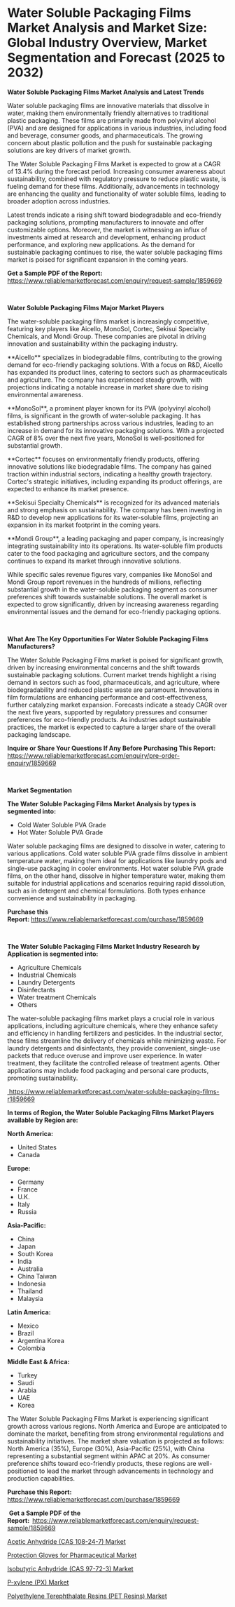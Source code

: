 <p><h1>Water Soluble Packaging Films Market Analysis and Market Size: Global Industry Overview, Market Segmentation and Forecast (2025 to 2032)</h1></p><p><strong>Water Soluble Packaging Films Market Analysis and Latest Trends</strong></p>
<p><p>Water soluble packaging films are innovative materials that dissolve in water, making them environmentally friendly alternatives to traditional plastic packaging. These films are primarily made from polyvinyl alcohol (PVA) and are designed for applications in various industries, including food and beverage, consumer goods, and pharmaceuticals. The growing concern about plastic pollution and the push for sustainable packaging solutions are key drivers of market growth.</p><p>The Water Soluble Packaging Films Market is expected to grow at a CAGR of 13.4% during the forecast period. Increasing consumer awareness about sustainability, combined with regulatory pressure to reduce plastic waste, is fueling demand for these films. Additionally, advancements in technology are enhancing the quality and functionality of water soluble films, leading to broader adoption across industries.</p><p>Latest trends indicate a rising shift toward biodegradable and eco-friendly packaging solutions, prompting manufacturers to innovate and offer customizable options. Moreover, the market is witnessing an influx of investments aimed at research and development, enhancing product performance, and exploring new applications. As the demand for sustainable packaging continues to rise, the water soluble packaging films market is poised for significant expansion in the coming years.</p></p>
<p><strong>Get a Sample PDF of the Report:&nbsp;</strong> <a href="https://www.reliablemarketforecast.com/enquiry/request-sample/1859669?utm_campaign=1899&utm_medium=2&utm_source=Github&utm_content=ia&utm_term=03042025&utm_id=water-soluble-packaging-films">https://www.reliablemarketforecast.com/enquiry/request-sample/1859669</a></p>
<p>&nbsp;</p>
<p><strong>Water Soluble Packaging Films Major Market Players</strong></p>
<p><p>The water-soluble packaging films market is increasingly competitive, featuring key players like Aicello, MonoSol, Cortec, Sekisui Specialty Chemicals, and Mondi Group. These companies are pivotal in driving innovation and sustainability within the packaging industry.</p><p>**Aicello** specializes in biodegradable films, contributing to the growing demand for eco-friendly packaging solutions. With a focus on R&D, Aicello has expanded its product lines, catering to sectors such as pharmaceuticals and agriculture. The company has experienced steady growth, with projections indicating a notable increase in market share due to rising environmental awareness.</p><p>**MonoSol**, a prominent player known for its PVA (polyvinyl alcohol) films, is significant in the growth of water-soluble packaging. It has established strong partnerships across various industries, leading to an increase in demand for its innovative packaging solutions. With a projected CAGR of 8% over the next five years, MonoSol is well-positioned for substantial growth.</p><p>**Cortec** focuses on environmentally friendly products, offering innovative solutions like biodegradable films. The company has gained traction within industrial sectors, indicating a healthy growth trajectory. Cortec's strategic initiatives, including expanding its product offerings, are expected to enhance its market presence.</p><p>**Sekisui Specialty Chemicals** is recognized for its advanced materials and strong emphasis on sustainability. The company has been investing in R&D to develop new applications for its water-soluble films, projecting an expansion in its market footprint in the coming years.</p><p>**Mondi Group**, a leading packaging and paper company, is increasingly integrating sustainability into its operations. Its water-soluble film products cater to the food packaging and agriculture sectors, and the company continues to expand its market through innovative solutions.</p><p>While specific sales revenue figures vary, companies like MonoSol and Mondi Group report revenues in the hundreds of millions, reflecting substantial growth in the water-soluble packaging segment as consumer preferences shift towards sustainable solutions. The overall market is expected to grow significantly, driven by increasing awareness regarding environmental issues and the demand for eco-friendly packaging options.</p></p>
<p>&nbsp;</p>
<p><strong>What Are The Key Opportunities For Water Soluble Packaging Films Manufacturers?</strong></p>
<p><p>The Water Soluble Packaging Films market is poised for significant growth, driven by increasing environmental concerns and the shift towards sustainable packaging solutions. Current market trends highlight a rising demand in sectors such as food, pharmaceuticals, and agriculture, where biodegradability and reduced plastic waste are paramount. Innovations in film formulations are enhancing performance and cost-effectiveness, further catalyzing market expansion. Forecasts indicate a steady CAGR over the next five years, supported by regulatory pressures and consumer preferences for eco-friendly products. As industries adopt sustainable practices, the market is expected to capture a larger share of the overall packaging landscape.</p></p>
<p><strong>Inquire or Share Your Questions If Any Before Purchasing This Report:</strong> <a href="https://www.reliablemarketforecast.com/enquiry/pre-order-enquiry/1859669?utm_campaign=1899&utm_medium=2&utm_source=Github&utm_content=ia&utm_term=03042025&utm_id=water-soluble-packaging-films">https://www.reliablemarketforecast.com/enquiry/pre-order-enquiry/1859669</a></p>
<p>&nbsp;</p>
<p><strong>Market Segmentation</strong></p>
<p><strong>The Water Soluble Packaging Films Market Analysis by types is segmented into:</strong></p>
<p><ul><li>Cold Water Soluble PVA Grade</li><li>Hot Water Soluble PVA Grade</li></ul></p>
<p><p>Water soluble packaging films are designed to dissolve in water, catering to various applications. Cold water soluble PVA grade films dissolve in ambient temperature water, making them ideal for applications like laundry pods and single-use packaging in cooler environments. Hot water soluble PVA grade films, on the other hand, dissolve in higher temperature water, making them suitable for industrial applications and scenarios requiring rapid dissolution, such as in detergent and chemical formulations. Both types enhance convenience and sustainability in packaging.</p></p>
<p><strong>Purchase this Report:&nbsp;</strong><a href="https://www.reliablemarketforecast.com/purchase/1859669?utm_campaign=1899&utm_medium=2&utm_source=Github&utm_content=ia&utm_term=03042025&utm_id=water-soluble-packaging-films">https://www.reliablemarketforecast.com/purchase/1859669</a></p>
<p>&nbsp;</p>
<p><strong>The Water Soluble Packaging Films Market Industry Research by Application is segmented into:</strong></p>
<p><ul><li>Agriculture Chemicals</li><li>Industrial Chemicals</li><li>Laundry Detergents</li><li>Disinfectants</li><li>Water treatment Chemicals</li><li>Others</li></ul></p>
<p><p>The water-soluble packaging films market plays a crucial role in various applications, including agriculture chemicals, where they enhance safety and efficiency in handling fertilizers and pesticides. In the industrial sector, these films streamline the delivery of chemicals while minimizing waste. For laundry detergents and disinfectants, they provide convenient, single-use packets that reduce overuse and improve user experience. In water treatment, they facilitate the controlled release of treatment agents. Other applications may include food packaging and personal care products, promoting sustainability.</p></p>
<p><a href="https://www.reliablemarketforecast.com/water-soluble-packaging-films-r1859669?utm_campaign=1899&utm_medium=2&utm_source=Github&utm_content=ia&utm_term=03042025&utm_id=water-soluble-packaging-films">&nbsp;https://www.reliablemarketforecast.com/water-soluble-packaging-films-r1859669</a></p>
<p><strong>In terms of Region, the Water Soluble Packaging Films Market Players available by Region are:</strong></p>
<p>
    <p> <strong> North America: </strong>
        <ul>
            <li>United States</li>
            <li>Canada</li>
        </ul>
        </p> 
    <p> <strong> Europe: </strong>
        <ul>
            <li>Germany</li>
            <li>France</li>
            <li>U.K.</li>
            <li>Italy</li>
            <li>Russia</li>
        </ul>
        </p> 
    <p> <strong> Asia-Pacific: </strong>
        <ul>
            <li>China</li>
            <li>Japan</li>
            <li>South Korea</li>
            <li>India</li>
            <li>Australia</li>
            <li>China Taiwan</li>
            <li>Indonesia</li>
            <li>Thailand</li>
            <li>Malaysia</li>
        </ul>
        </p> 
    <p> <strong> Latin America: </strong>
        <ul>
            <li>Mexico</li>
            <li>Brazil</li>
            <li>Argentina Korea</li>
            <li>Colombia</li>
        </ul>
        </p> 
    <p> <strong> Middle East & Africa: </strong>
        <ul>
            <li>Turkey</li>
            <li>Saudi</li>
            <li>Arabia</li>
            <li>UAE</li>
            <li>Korea</li>
        </ul>
    </p>
    </p>
<p><p>The Water Soluble Packaging Films Market is experiencing significant growth across various regions. North America and Europe are anticipated to dominate the market, benefiting from strong environmental regulations and sustainability initiatives. The market share valuation is projected as follows: North America (35%), Europe (30%), Asia-Pacific (25%), with China representing a substantial segment within APAC at 20%. As consumer preference shifts toward eco-friendly products, these regions are well-positioned to lead the market through advancements in technology and production capabilities.</p></p>
<p><strong>Purchase this Report: </strong><a href="https://www.reliablemarketforecast.com/purchase/1859669?utm_campaign=1899&utm_medium=2&utm_source=Github&utm_content=ia&utm_term=03042025&utm_id=water-soluble-packaging-films">https://www.reliablemarketforecast.com/purchase/1859669</a></p>
<p>&nbsp;<strong>Get a Sample PDF of the Report:&nbsp;&nbsp;</strong><a href="https://www.reliablemarketforecast.com/enquiry/request-sample/1859669?utm_campaign=1899&utm_medium=2&utm_source=Github&utm_content=ia&utm_term=03042025&utm_id=water-soluble-packaging-films">https://www.reliablemarketforecast.com/enquiry/request-sample/1859669</a></p>
<p><strong></strong></p>
<p><p><a href="https://github.com/drissahrouk/Market-Research-Report-List-1/blob/main/acetic-anhydride-cas-108-24-7-market.md?utm_campaign=1899&utm_medium=2&utm_source=Github&utm_content=ia&utm_term=03042025&utm_id=water-soluble-packaging-films">Acetic Anhydride (CAS 108-24-7) Market</a></p><p><a href="https://github.com/nxauwedaroui2/Market-Research-Report-List-1/blob/main/protection-gloves-for-pharmaceutical-market.md?utm_campaign=1899&utm_medium=2&utm_source=Github&utm_content=ia&utm_term=03042025&utm_id=water-soluble-packaging-films">Protection Gloves for Pharmaceutical Market</a></p><p><a href="https://github.com/iontahoehlct/Market-Research-Report-List-1/blob/main/isobutyric-anhydride-cas-97-72-3-market.md?utm_campaign=1899&utm_medium=2&utm_source=Github&utm_content=ia&utm_term=03042025&utm_id=water-soluble-packaging-films">Isobutyric Anhydride (CAS 97-72-3) Market</a></p><p><a href="https://github.com/rogetspate12/Market-Research-Report-List-1/blob/main/p-xylene-px-market.md?utm_campaign=1899&utm_medium=2&utm_source=Github&utm_content=ia&utm_term=03042025&utm_id=water-soluble-packaging-films">P-xylene (PX) Market</a></p><p><a href="https://github.com/sahoolipko6f/Market-Research-Report-List-1/blob/main/polyethylene-terephthalate-resins-pet-resins-market.md?utm_campaign=1899&utm_medium=2&utm_source=Github&utm_content=ia&utm_term=03042025&utm_id=water-soluble-packaging-films">Polyethylene Terephthalate Resins (PET Resins) Market</a></p></p>